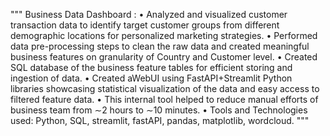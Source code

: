 """
Business Data Dashboard :
• Analyzed and visualized customer transaction data to identify target customer groups from different demographic
locations for personalized marketing strategies.
• Performed data pre-processing steps to clean the raw data and created meaningful business features on granularity
of Country and Customer level.
• Created SQL database of the business feature tables for efficient storing and ingestion of data.
• Created aWebUI using FastAPI+Streamlit Python libraries showcasing statistical visualization of the data and easy
access to filtered feature data.
• This internal tool helped to reduce manual efforts of business team from ∼2 hours to ∼10 minutes.
• Tools and Technologies used: Python, SQL, streamlit, fastAPI, pandas, matplotlib, wordcloud.
"""
